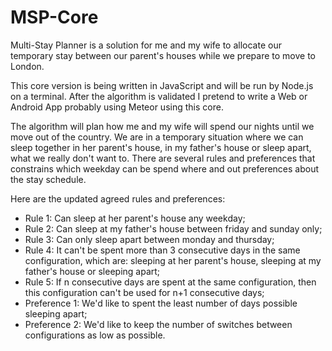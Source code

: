 # MSP-Core

Multi-Stay Planner is a solution for me and my wife to allocate our temporary stay between our parent's houses while we prepare to move to London.

This core version is being written in JavaScript and will be run by Node.js on a terminal. After the algorithm is validated I pretend to write a Web or Android App probably using Meteor using this core.

The algorithm will plan how me and my wife will spend our nights until we move out of the country. We are in a temporary situation where we can sleep together in her parent's house, in my father's house or sleep apart, what we really don't want to. There are several rules and preferences that constrains which weekday can be spend where and out preferences about the stay schedule.

Here are the updated agreed rules and preferences:

* Rule 1: Can sleep at her parent's house any weekday;
* Rule 2: Can sleep at my father's house between friday and sunday only;
* Rule 3: Can only sleep apart between monday and thursday;
* Rule 4: It can't be spent more than 3 consecutive days in the same configuration, which are: sleeping at her parent's house, sleeping at my father's house or sleeping apart;
* Rule 5: If n consecutive days are spent at the same configuration, then this configuration can't be used for n+1 consecutive days;
* Preference 1: We'd like to spent the least number of days possible sleeping apart;
* Preference 2: We'd like to keep the number of switches between configurations as low as possible.